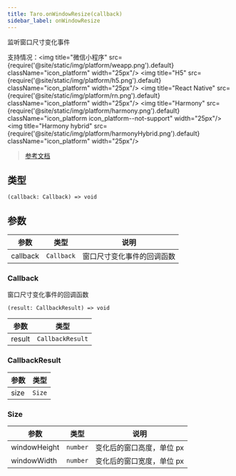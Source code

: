 ```yaml
---
title: Taro.onWindowResize(callback)
sidebar_label: onWindowResize
---
```


监听窗口尺寸变化事件

支持情况：<img title="微信小程序" src={require('@site/static/img/platform/weapp.png').default} className="icon_platform" width="25px"/> <img title="H5" src={require('@site/static/img/platform/h5.png').default} className="icon_platform" width="25px"/> <img title="React Native" src={require('@site/static/img/platform/rn.png').default} className="icon_platform" width="25px"/> <img title="Harmony" src={require('@site/static/img/platform/harmony.png').default} className="icon_platform icon_platform--not-support" width="25px"/> <img title="Harmony hybrid" src={require('@site/static/img/platform/harmonyHybrid.png').default} className="icon_platform" width="25px"/>

> [参考文档](https://developers.weixin.qq.com/miniprogram/dev/api/ui/window/wx.onWindowResize.html)

## 类型

```tsx
(callback: Callback) => void
```

## 参数

| 参数 | 类型 | 说明 |
| --- | --- | --- |
| callback | `Callback` | 窗口尺寸变化事件的回调函数 |

### Callback

窗口尺寸变化事件的回调函数

```tsx
(result: CallbackResult) => void
```

| 参数 | 类型 |
| --- | --- |
| result | `CallbackResult` |

### CallbackResult

| 参数 | 类型 |
| --- | --- |
| size | `Size` |

### Size

| 参数 | 类型 | 说明 |
| --- | --- | --- |
| windowHeight | `number` | 变化后的窗口高度，单位 px |
| windowWidth | `number` | 变化后的窗口宽度，单位 px |
